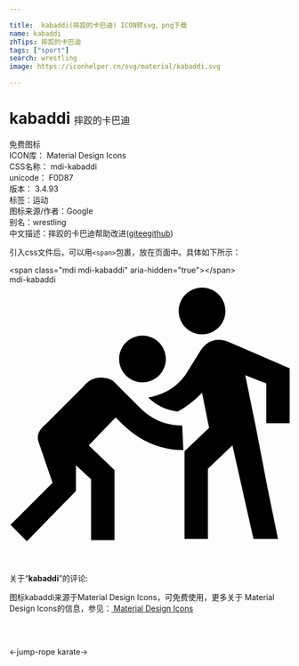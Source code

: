 ```yaml
---

title:  kabaddi(摔跤的卡巴迪) ICON转svg、png下载
name: kabaddi
zhTips: 摔跤的卡巴迪
tags: ["sport"]
search: wrestling
image: https://iconhelper.cn/svg/material/kabaddi.svg

---
```


# kabaddi  <small style="font-size: 60%;font-weight: 100">摔跤的卡巴迪</small>


<div class="detail-page">
<p>
<span><span class="badge-success badge">免费图标</span> </span>
<br/>
<span>
ICON库：
<span class="badge-secondary badge">Material Design Icons</span> 
</span>
<br/>
<span>
CSS名称：
<span class="badge-secondary badge">mdi-kabaddi</span> 
</span>
<br/>
<span>
unicode：
<span class="badge-secondary badge">F0D87</span> 
<copy-btn content='F0D87' btn-title=""></copy-btn>
<copy-btn :content='String.fromCodePoint(parseInt("F0D87", 16))' btn-title="复制U"></copy-btn>
</span>
<br/>
<span>
版本：
<span class="badge-secondary badge">3.4.93</span> 
</span><br/><span>标签：<span class="badge-light badge"><router-link to="/tags/sport.html">运动</router-link></span></span>
<br/>
<span>图标来源/作者：<span class="badge-light badge">Google</span></span> 
<br/>
<span>别名：<span class="badge-light badge">wrestling</span></span><br/><span class="zh-detail">中文描述：<span class="badge-primary badge">摔跤的卡巴迪</span><span class="help-link"><span>帮助改进</span>(<a href="https://gitee.com/liuwave/icon-helper/edit/master/json/material/kabaddi.json" target="_blank" rel="noopener noreferrer">gitee</a><a href="https://github.com/liuwave/icon-helper/edit/master/json/material/kabaddi.json" target="_blank" rel="noopener noreferrer">github</a></span>)</span><br/>
</p>
</div>
<div class="alert alert-dark">
  <i class="mdi mdi-kabaddi mdi-48px"></i>
  <i class="mdi mdi-kabaddi mdi-36px"></i>
  <i class="mdi mdi-kabaddi mdi-24px"></i>
  <i class="mdi mdi-kabaddi mdi-18px"></i>
</div>
<div>
  <p>引入css文件后，可以用<code>&lt;span&gt;</code>包裹，放在页面中。具体如下所示：    
  </p>
  <div class="alert alert-primary" style="font-size: 14px">
    &lt;span class="mdi mdi-kabaddi" aria-hidden="true"&gt;&lt;/span&gt;
    <copy-btn content='<span class="mdi mdi-kabaddi" aria-hidden="true"></span>'></copy-btn>
  </div>
  <div class="alert alert-secondary">
    <i class="mdi mdi-kabaddi"
    style="font-size: 24px"
    aria-hidden="true"></i> mdi-kabaddi
    <copy-btn content="mdi-kabaddi" btn-title="复制图标名称"></copy-btn>
  </div>
</div>
<div id="svg" class="svg-wrap">
<svg xmlns="http://www.w3.org/2000/svg" viewBox="0 0 24 24"><path d="M11.2 10.6C12.2 11.6 13.4 12.1 14.8 12.1L14.9 14.2C13 14.2 11.3 13.5 9.8 12.1L9.1 11.4L6.8 13.8L9 15.9V21.9H7V16.7L5.7 15.5V17.7L1.5 22L.1 20.6L3.7 17L2.5 13.5C2.3 12.9 2.6 12.4 3.1 12L6.4 8.7C6.8 8.2 7.3 8 7.8 8C8.3 8 8.6 8.1 8.9 8.3L11.2 10.6M24 11.9H22V8.5L20.2 7.8L21.1 12.2L22.1 17.4L23 21.8H20.9L19.1 13.8L17 15.8V21.8H15V14.3L17.1 12.3L16.5 9.3C15.9 9.9 15.2 10.5 14.4 10.9C13.5 10.8 12.6 10.4 11.9 9.7C13.5 9.4 14.6 8.6 15.3 7.4L16.3 5.8C16.9 4.8 17.8 4.5 18.9 5L24 7.2V11.9M11.4 4.4C12.5 4.4 13.4 5.3 13.4 6.4C13.4 7.5 12.5 8.4 11.4 8.4C10.3 8.4 9.4 7.5 9.4 6.4C9.4 5.3 10.3 4.4 11.4 4.4M16.5 .3C17.6 .3 18.5 1.2 18.5 2.3C18.5 3.4 17.6 4.3 16.5 4.3C15.4 4.3 14.5 3.4 14.5 2.3C14.5 1.2 15.4 .3 16.5 .3Z" /></svg>
</div>
<detail full-name='mdi-kabaddi'></detail>
<div class="icon-detail__container">
<p>关于“<b>kabaddi</b>”的评论:</p>
</div>
<Vssue title="关于“kabaddi”的评论" />    
<div><p>图标kabaddi来源于Material Design Icons，可免费使用，更多关于 Material Design Icons的信息，参见：<a target="_blank" href="https://iconhelper.cn/material.html"> Material Design Icons</a>
</p></div>

<div style="padding:2rem 0 " class="page-nav"><p class="inner"><span class="prev">←<router-link to="/icon/jump-rope.html">jump-rope</router-link></span> <span class="next"><router-link to="/icon/karate.html">karate</router-link>→</span></p></div>

